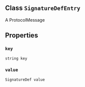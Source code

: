 

## Class  `SignatureDefEntry` 
A ProtocolMessage

## Properties


###  `key` 
 `string key` 

###  `value` 
 `SignatureDef value` 

